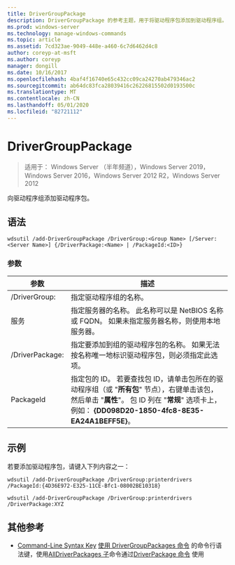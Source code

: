 ```yaml
---
title: DriverGroupPackage
description: DriverGroupPackage 的参考主题，用于将驱动程序包添加到驱动程序组。
ms.prod: windows-server
ms.technology: manage-windows-commands
ms.topic: article
ms.assetid: 7cd323ae-9049-448e-a460-6c7d6462d4c8
author: coreyp-at-msft
ms.author: coreyp
manager: dongill
ms.date: 10/16/2017
ms.openlocfilehash: 4baf4f16740e65c432cc09ca24270ab479346ac2
ms.sourcegitcommit: ab64dc83fca28039416c26226815502d0193500c
ms.translationtype: MT
ms.contentlocale: zh-CN
ms.lasthandoff: 05/01/2020
ms.locfileid: "82721112"
---
```

# <a name="add-drivergrouppackage"></a>DriverGroupPackage

> 适用于： Windows Server （半年频道），Windows Server 2019，Windows Server 2016，Windows Server 2012 R2，Windows Server 2012

向驱动程序组添加驱动程序包。

## <a name="syntax"></a>语法
```
wdsutil /add-DriverGroupPackage /DriverGroup:<Group Name> [/Server:<Server Name>] {/DriverPackage:<Name> | /PackageId:<ID>}
```
### <a name="parameters"></a>参数

|         参数         |                                                                                                                                               描述                                                                                                                                               |
|---------------------------|---------------------------------------------------------------------------------------------------------------------------------------------------------------------------------------------------------------------------------------------------------------------------------------------------------|
| /DriverGroup:<Group Name> |                                                                                                                                 指定驱动程序组的名称。                                                                                                                                 |
|   服务<Server name>   |                                                                                  指定服务器的名称。 此名称可以是 NetBIOS 名称或 FQDN。 如果未指定服务器名称，则使用本地服务器。                                                                                  |
|   /DriverPackage:<Name>   |                                                                      指定要添加到组的驱动程序包的名称。 如果无法按名称唯一地标识驱动程序包，则必须指定此选项。                                                                       |
|      PackageId<ID>      | 指定包的 ID。 若要查找包 ID，请单击包所在的驱动程序组（或 "**所有包**" 节点），右键单击该包，然后单击 "**属性**"。 包 ID 列在 "**常规**" 选项卡上，例如： **{DD098D20-1850-4fc8-8E35-EA24A1BEFF5E}**。 |

## <a name="examples"></a>示例
若要添加驱动程序包，请键入下列内容之一：
```
wdsutil /add-DriverGroupPackage /DriverGroup:printerdrivers /PackageId:{4D36E972-E325-11CE-Bfc1-08002BE10318}
```
```
wdsutil /add-DriverGroupPackage /DriverGroup:printerdrivers /DriverPackage:XYZ
```
## <a name="additional-references"></a>其他参考
- [Command-Line Syntax Key](command-line-syntax-key.md)
[使用 DriverGroupPackages 命令](using-the-add-drivergrouppackages-command.md)
的命令行语法键，使用[AllDriverPackages 子](using-the-add-alldriverpackages-subcommand.md)命令通过[DriverPackage 命令](using-the-add-driverpackage-command.md)
使用
